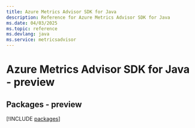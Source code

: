 ```yaml
---
title: Azure Metrics Advisor SDK for Java
description: Reference for Azure Metrics Advisor SDK for Java
ms.date: 04/03/2025
ms.topic: reference
ms.devlang: java
ms.service: metricsadvisor
---
```

# Azure Metrics Advisor SDK for Java - preview
## Packages - preview
[!INCLUDE [packages](metrics-advisor-index.md)]